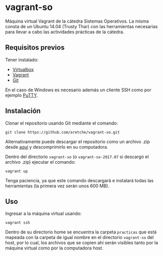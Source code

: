 # vagrant-so

Máquina virtual Vagrant de la cátedra Sistemas Operativos.
La misma consta de un Ubuntu 14.04 (Trusty Thar) con las herramientas necesarias para llevar a cabo las actividades prácticas de la cátedra.

## Requisitos previos

Tener instalado:
* [Virtualbox](https://www.virtualbox.org/wiki/Downloads)
* [Vagrant](https://www.vagrantup.com/downloads.html)
* [Git](https://git-scm.com/downloads)

En el caso de Windows es necesario además un cliente SSH como por ejemplo [PuTTY](https://www.chiark.greenend.org.uk/~sgtatham/putty/latest.html).

## Instalación

Clonar el repositorio usando Git mediante el comando:

`git clone https://github.com/aretche/vagrant-so.git`

Alternativamente puede descargar el repositorio como un archivo .zip desde [aquí](https://github.com/aretche/vagrant-so/archive/2017.07.zip) y descomprimirlo en su computadora.

Dentro del directorio `vagrant-so` (o `vagrant-so-2017.07` si descargó el archivo .zip) ejecutar el comando:

`vagrant up`

Tenga paciencia, ya que este comando descargará e instalará todas las herramientas (la primera vez serán unos 600 MB).

## Uso

Ingresar a la máquina virtual usando:

`vagrant ssh`

Dentro de su directorio home se encuentra la carpeta `practicas` que está mapeada con la carpeta de igual nombre en el directorio `vagrant-so` del host, por lo cual, los archivos que se copien ahí serán visibles tanto por la máquina virtual como por la computadora host.
